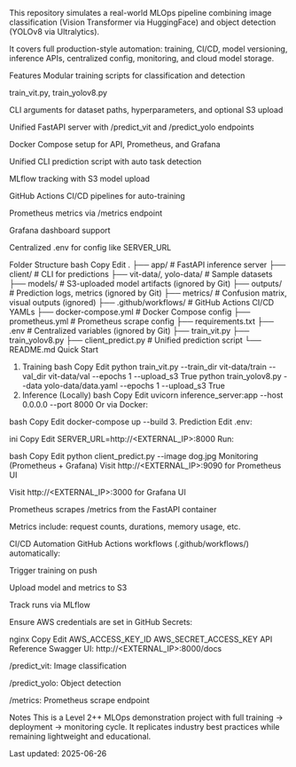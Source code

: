 This repository simulates a real-world MLOps pipeline combining image classification (Vision Transformer via HuggingFace) and object detection (YOLOv8 via Ultralytics).

It covers full production-style automation: training, CI/CD, model versioning, inference APIs, centralized config, monitoring, and cloud model storage.

Features
Modular training scripts for classification and detection

train_vit.py, train_yolov8.py

CLI arguments for dataset paths, hyperparameters, and optional S3 upload

Unified FastAPI server with /predict_vit and /predict_yolo endpoints

Docker Compose setup for API, Prometheus, and Grafana

Unified CLI prediction script with auto task detection

MLflow tracking with S3 model upload

GitHub Actions CI/CD pipelines for auto-training

Prometheus metrics via /metrics endpoint

Grafana dashboard support

Centralized .env for config like SERVER_URL

Folder Structure
bash
Copy
Edit
.
├── app/                  # FastAPI inference server
├── client/               # CLI for predictions
├── vit-data/, yolo-data/ # Sample datasets
├── models/               # S3-uploaded model artifacts (ignored by Git)
├── outputs/              # Prediction logs, metrics (ignored by Git)
├── metrics/              # Confusion matrix, visual outputs (ignored)
├── .github/workflows/    # GitHub Actions CI/CD YAMLs
├── docker-compose.yml    # Docker Compose config
├── prometheus.yml        # Prometheus scrape config
├── requirements.txt
├── .env                  # Centralized variables (ignored by Git)
├── train_vit.py
├── train_yolov8.py
├── client_predict.py     # Unified prediction script
└── README.md
Quick Start
1. Training
bash
Copy
Edit
python train_vit.py --train_dir vit-data/train --val_dir vit-data/val --epochs 1 --upload_s3 True
python train_yolov8.py --data yolo-data/data.yaml --epochs 1 --upload_s3 True
2. Inference (Locally)
bash
Copy
Edit
uvicorn inference_server:app --host 0.0.0.0 --port 8000
Or via Docker:

bash
Copy
Edit
docker-compose up --build
3. Prediction
Edit .env:

ini
Copy
Edit
SERVER_URL=http://<EXTERNAL_IP>:8000
Run:

bash
Copy
Edit
python client_predict.py --image dog.jpg
Monitoring (Prometheus + Grafana)
Visit http://<EXTERNAL_IP>:9090 for Prometheus UI

Visit http://<EXTERNAL_IP>:3000 for Grafana UI

Prometheus scrapes /metrics from the FastAPI container

Metrics include: request counts, durations, memory usage, etc.

CI/CD Automation
GitHub Actions workflows (.github/workflows/) automatically:

Trigger training on push

Upload model and metrics to S3

Track runs via MLflow

Ensure AWS credentials are set in GitHub Secrets:

nginx
Copy
Edit
AWS_ACCESS_KEY_ID
AWS_SECRET_ACCESS_KEY
API Reference
Swagger UI: http://<EXTERNAL_IP>:8000/docs

/predict_vit: Image classification

/predict_yolo: Object detection

/metrics: Prometheus scrape endpoint

Notes
This is a Level 2++ MLOps demonstration project with full training → deployment → monitoring cycle. It replicates industry best practices while remaining lightweight and educational.

Last updated: 2025-06-26
